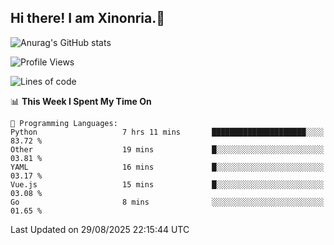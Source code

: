 ## Hi there! I am Xinonria.👋

![Anurag's GitHub stats](https://status-git-main-xinonrias-projects-f26540e3.vercel.app/api?username=xinonria&hide=stars,issues)

<!--START_SECTION:waka-->
![Profile Views](http://img.shields.io/badge/Profile%20Views-1-blue)

![Lines of code](https://img.shields.io/badge/From%20Hello%20World%20I%27ve%20Written-7.5%20million%20lines%20of%20code-blue)

📊 **This Week I Spent My Time On** 

```text
💬 Programming Languages: 
Python                   7 hrs 11 mins       █████████████████████░░░░   83.72 % 
Other                    19 mins             █░░░░░░░░░░░░░░░░░░░░░░░░   03.81 % 
YAML                     16 mins             █░░░░░░░░░░░░░░░░░░░░░░░░   03.17 % 
Vue.js                   15 mins             █░░░░░░░░░░░░░░░░░░░░░░░░   03.08 % 
Go                       8 mins              ░░░░░░░░░░░░░░░░░░░░░░░░░   01.65 % 
```


 Last Updated on 29/08/2025 22:15:44 UTC
<!--END_SECTION:waka-->

<!--
**xinonria/xinonria** is a ✨ _special_ ✨ repository because its `README.md` (this file) appears on your GitHub profile.

Here are some ideas to get you started:

- 🔭 I’m currently working on ...
- 🌱 I’m currently learning ...
- 👯 I’m looking to collaborate on ...
- 🤔 I’m looking for help with ...
- 💬 Ask me about ...
- 📫 How to reach me: ...
- 😄 Pronouns: ...
- ⚡ Fun fact: ...
-->

